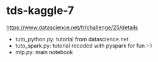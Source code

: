 # tds-kaggle-7
https://www.datascience.net/fr/challenge/25/details

* tuto_python.py: tutorial from datascience.net
* tuto_spark.py: tutorial recoded with pyspark for fun :-)
* mlp.py: main notebook
